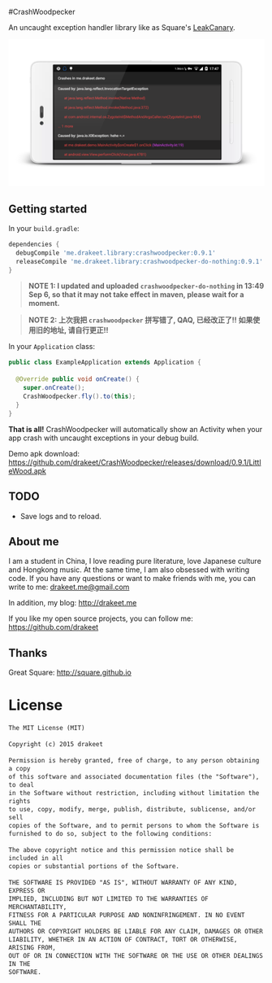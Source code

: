 #CrashWoodpecker

An uncaught exception handler library like as Square's [LeakCanary](https://github.com/square/leakcanary).

![screenshot.png](art/s2.png)

## Getting started

In your `build.gradle`:

```gradle
dependencies {
  debugCompile 'me.drakeet.library:crashwoodpecker:0.9.1'
  releaseCompile 'me.drakeet.library:crashwoodpecker-do-nothing:0.9.1'
}
```
>**NOTE 1: I updated and uploaded `crashwoodpecker-do-nothing` in 13:49 Sep 6, so that it may not take effect in maven, please wait for a moment.**

>**NOTE 2: 上次我把 `crashwoodpecker` 拼写错了, QAQ, 已经改正了!! 如果使用旧的地址, 请自行更正!!**

In your `Application` class:

```java
public class ExampleApplication extends Application {

  @Override public void onCreate() {
    super.onCreate();
    CrashWoodpecker.fly().to(this);
  }
}
```

**That is all!** CrashWoodpecker will automatically show an Activity when your app crash with uncaught exceptions in your debug build.

Demo apk download: https://github.com/drakeet/CrashWoodpecker/releases/download/0.9.1/LittleWood.apk

## TODO

* Save logs and to reload.

## About me

I am a student in China, I love reading pure literature, love Japanese culture and Hongkong music. At the same time, I am also obsessed with writing code. If you have any questions or want to make friends with me, you can write to me: drakeet.me@gmail.com

In addition, my blog: http://drakeet.me

If you like my open source projects, you can follow me: https://github.com/drakeet

## Thanks

Great Square: http://square.github.io

License
============

    The MIT License (MIT)

    Copyright (c) 2015 drakeet

    Permission is hereby granted, free of charge, to any person obtaining a copy
    of this software and associated documentation files (the "Software"), to deal
    in the Software without restriction, including without limitation the rights
    to use, copy, modify, merge, publish, distribute, sublicense, and/or sell
    copies of the Software, and to permit persons to whom the Software is
    furnished to do so, subject to the following conditions:

    The above copyright notice and this permission notice shall be included in all
    copies or substantial portions of the Software.

    THE SOFTWARE IS PROVIDED "AS IS", WITHOUT WARRANTY OF ANY KIND, EXPRESS OR
    IMPLIED, INCLUDING BUT NOT LIMITED TO THE WARRANTIES OF MERCHANTABILITY,
    FITNESS FOR A PARTICULAR PURPOSE AND NONINFRINGEMENT. IN NO EVENT SHALL THE
    AUTHORS OR COPYRIGHT HOLDERS BE LIABLE FOR ANY CLAIM, DAMAGES OR OTHER
    LIABILITY, WHETHER IN AN ACTION OF CONTRACT, TORT OR OTHERWISE, ARISING FROM,
    OUT OF OR IN CONNECTION WITH THE SOFTWARE OR THE USE OR OTHER DEALINGS IN THE
    SOFTWARE.
